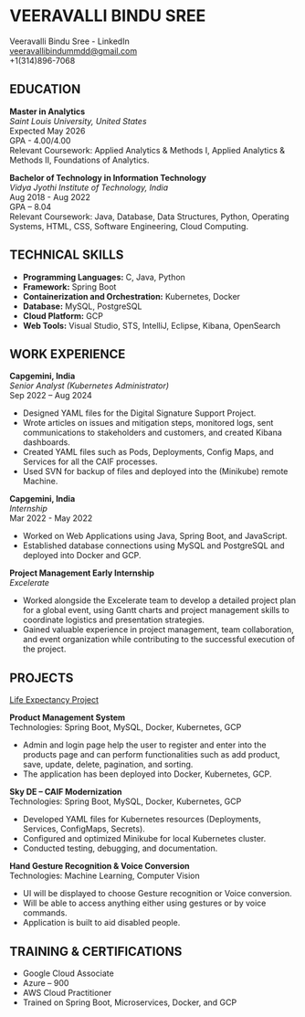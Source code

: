 # VEERAVALLI BINDU SREE

Veeravalli Bindu Sree - LinkedIn  
veeravallibindummdd@gmail.com  
+1(314)896-7068

## EDUCATION

**Master in Analytics**  
*Saint Louis University, United States*  
Expected May 2026  
GPA - 4.00/4.00  
Relevant Coursework: Applied Analytics & Methods I, Applied Analytics & Methods II, Foundations of Analytics.

**Bachelor of Technology in Information Technology**  
*Vidya Jyothi Institute of Technology, India*  
Aug 2018 - Aug 2022  
GPA – 8.04  
Relevant Coursework: Java, Database, Data Structures, Python, Operating Systems, HTML, CSS, Software Engineering, Cloud Computing.

## TECHNICAL SKILLS

- **Programming Languages:** C, Java, Python
- **Framework:** Spring Boot
- **Containerization and Orchestration:** Kubernetes, Docker
- **Database:** MySQL, PostgreSQL
- **Cloud Platform:** GCP
- **Web Tools:** Visual Studio, STS, IntelliJ, Eclipse, Kibana, OpenSearch

## WORK EXPERIENCE

**Capgemini, India**  
*Senior Analyst (Kubernetes Administrator)*  
Sep 2022 – Aug 2024  
- Designed YAML files for the Digital Signature Support Project.
- Wrote articles on issues and mitigation steps, monitored logs, sent communications to stakeholders and customers, and created Kibana dashboards.
- Created YAML files such as Pods, Deployments, Config Maps, and Services for all the CAIF processes.
- Used SVN for backup of files and deployed into the (Minikube) remote Machine.

**Capgemini, India**  
*Internship*  
Mar 2022 - May 2022  
- Worked on Web Applications using Java, Spring Boot, and JavaScript.
- Established database connections using MySQL and PostgreSQL and deployed into Docker and GCP.

**Project Management Early Internship**  
*Excelerate*  
- Worked alongside the Excelerate team to develop a detailed project plan for a global event, using Gantt charts and project management skills to coordinate logistics and presentation strategies.
- Gained valuable experience in project management, team collaboration, and event organization while contributing to the successful execution of the project.

## PROJECTS

[Life Expectancy Project](https://github.com/bindu-sree-veeravalli/Project_Life_Expectancy/blob/main/life_expectancy_project.ipynb)



**Product Management System**  
Technologies: Spring Boot, MySQL, Docker, Kubernetes, GCP  
- Admin and login page help the user to register and enter into the products page and can perform functionalities such as add product, save, update, delete, pagination, and sorting.
- The application has been deployed into Docker, Kubernetes, GCP.

**Sky DE – CAIF Modernization**  
Technologies: Spring Boot, MySQL, Docker, Kubernetes, GCP  
- Developed YAML files for Kubernetes resources (Deployments, Services, ConfigMaps, Secrets).
- Configured and optimized Minikube for local Kubernetes cluster.
- Conducted testing, debugging, and documentation.

**Hand Gesture Recognition & Voice Conversion**  
Technologies: Machine Learning, Computer Vision  
- UI will be displayed to choose Gesture recognition or Voice conversion.
- Will be able to access anything either using gestures or by voice commands.
- Application is built to aid disabled people.

## TRAINING & CERTIFICATIONS

- Google Cloud Associate
- Azure – 900
- AWS Cloud Practitioner
- Trained on Spring Boot, Microservices, Docker, and GCP
